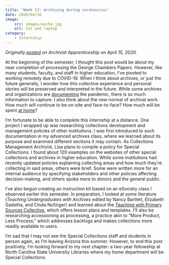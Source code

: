 ```yaml
---
title: 'Week 13: Archiving during coronavirus'
date: 2020/04/16
image:
    src: images/asche.jpg
    alt: Cat and laptop
category:
    - Internship
---
```


_Originally [posted](https://archivistapprenticeship.wordpress.com/2020/04/15/archiving-during-coronavirus/) on Archivist Apprenticeship on April 15, 2020._

At the beginning of the semester, I thought this post would be about my near completion of processing the George Chambers Papers. However, like many students, faculty, and staff in higher education, I’ve pivoted to working remotely due to COVID-19. When I think about archives, or just the future generally, I wonder how this collective experience and personal stories will be preserved and interpreted in the future. While some archives and organizations are [documenting](https://docs.google.com/document/d/1OSYGg9o9MEuSAalYEOD8FZjKNJsnX07cKIkv4P6QiJk/edit) the pandemic, there is so much information to capture. I also think about the new normal of archival work. How much will continue to be on-site and face-to-face? How much will be spent [at home](https://docs.google.com/document/d/16ubmmTtJ7oCjbUFI_75fqG9J62pul9dg_RCd4au4tMw/)?

I’m fortunate to be able to complete this internship at a distance. One project I wrapped up was researching collections development and management policies of other institutions. I was first introduced to such documentation in my advanced archives class, where we learned about its purpose and examined different sections it may contain. As Collections Management Archivist, Lisa plans to compile a policy for Special Collections. I found about 120 examples on the websites of other special collections and archives in higher education. While some institutions had recently updated policies explaining collecting areas and how much they’re collecting in said areas, others were brief. Some were written more for an internal audience by specifying stakeholders and other policies affecting decision-making, and others spoke more to donors and the general public.

I’ve also begun creating an instruction kit based on an eSociety class I observed earlier this semester. In preparation, I looked at some literature (*Teaching Undergraduates with Archives* edited by Nancy Bartlett, Elizabeth Gadelha, and Cinda Nofziger) and learned about the [Teaching with Primary Sources Collective](http://rbms.info/tpscollective/homepage/), which offers lesson plans and templates. I’ll also be researching accessioning as processing, a practice akin to “More Product, Less Process,” which addresses backlogs and makes collections more readily available to users.

I’m sad that I may not see the Special Collections staff and students in person again, as I’m leaving Arizona this summer. However, to end this post positively, I’m looking forward to my next chapter: a two-year fellowship at North Carolina State University Libraries where my home department will be Special Collections.
